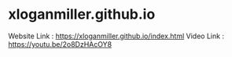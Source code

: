 # xloganmiller.github.io
Website Link : https://xloganmiller.github.io/index.html
Video Link : https://youtu.be/2o8DzHAcOY8
